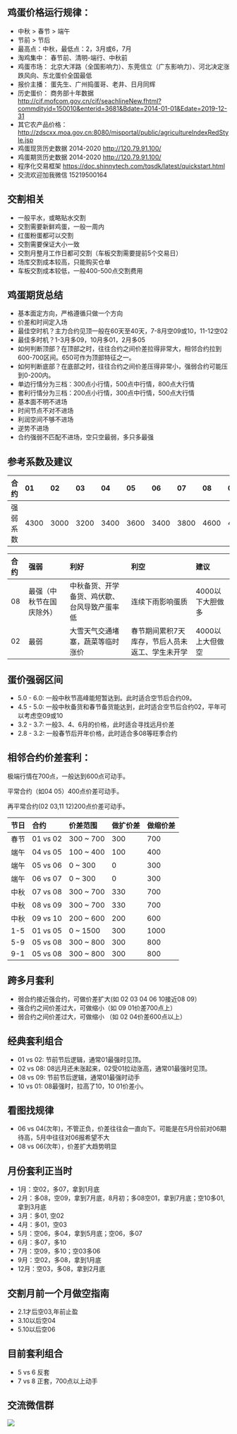 ## 鸡蛋价格运行规律：

* 中秋 > 春节 > 端午
* 节前 > 节后
* 最高点：中秋，最低点：2，3月或6，7月
* 淘鸡集中： 春节前、清明-端行、中秋前
* 鸡蛋市场： 北京大洋路（全国影响力）、东莞信立（广东影响力）、河北决定涨跌风向、东北蛋价全国最低
* 报价主播： 蛋先生、广州捣蛋哥、老井、日月同辉
* 历史蛋价： 商务部十年数据 http://cif.mofcom.gov.cn/cif/seachlineNew.fhtml?commdityid=150010&enterid=3681&Bdate=2014-01-01&Edate=2019-12-31
* 其它农产品价格：http://zdscxx.moa.gov.cn:8080/misportal/public/agricultureIndexRedStyle.jsp
* 鸡蛋现货历史数据 2014-2020 http://120.79.91.100/
* 鸡蛋期货历史数据 2014-2020 http://120.79.91.100/
* 程序化交易框架 https://doc.shinnytech.com/tqsdk/latest/quickstart.html
* 交流欢迎加我微信 15219500164

## 交割相关
* 一般平水，或略贴水交割
* 交割需要新鲜鸡蛋，一般一周内
* 红蛋粉蛋都可以交割
* 交割需要保证大小一致
* 交割月整月工作日都可交割（车板交割需要提前5个交易日）
* 场库交割成本较高，只能购买仓单
* 车板交割成本较低，一般400-500点交割费用

## 鸡蛋期货总结
* 基本面定方向，严格遵循只做一个方向
* 价差和时间定入场
* 最佳空时机？主力合约见顶一般在60天至40天，7-8月空09或10，11-12空02
* 最佳多时机？1-3月多09，10月多01，2月多05
* 如何判断顶部？在顶部之时，往往合约之间价差拉得非常大，相邻合约拉到600-700区间。650可作为顶部特征之一。
* 如何判断底部？在底部之时，往往合约之间价差压得非常小，强弱合约可能压到0-200内。
* 单边行情分为三档：300点小行情，500点中行情，800点大行情
* 套利行情分为三档：200点小行情，300点中行情，500点大行情
* 基本面不明不进场
* 时间节点不对不进场
* 利润空间不够不进场
* 逆势不进场
* 合约强弱不匹配不进场，空只空最弱，多只多最强

## 参考系数及建议
|  合约 |    01 |    02 |    03 |    04 |    05 |    06 |    07 |    08 |    09 |    10 |    11 |    12 |
|:----  | :---- | :---- | :---- | :---- | :---- | :---- | :---- | :---- | :---- | :---- | :---- | :---- |
|强弱系数| 4300 |  3000 |  3200 |  3400 |  3600 |  3400 |  3800 |  4600 |  4100 | 4000  |  4000 |  4100 |


|  合约 |  强弱   |  利好 |    利空 |    建议 |
|:----  | :---- | :---- | :---- | :---- |
|08|最强（中秋节在国庆除外）| 中秋备货、开学备货、鸡伏歇、台风导致产蛋率低| 连续下雨影响蛋质  |4000以下大胆做多|
|02|最弱|大雪天气交通堵塞，蔬菜等临时涨价|春节期间累积7天库存，节后人员未返工、学生未开学|4000以上大但做空|

## 蛋价强弱区间
* 5.0 - 6.0: 一般中秋节高峰能短暂达到。此时适合空节后合约09。
* 4.5 - 5.0: 一般中秋备货和春节备货能达到，此时适合空节后合约02，平年可以考虑空09或10
* 3.2 - 3.7: 一般3、4、6月的价格，此时适合寻找远月价差
* 2.8 - 3.2: 一般春节后开年价格，此时适合多08等旺季合约

## 相邻合约价差套利：

极端行情在700点，一般达到600点可动手。

平常合约（如04 05）400点价差可动手。

再平常合约(02 03,11 12)200点价差可动手。

| 节日 | 合约 | 价差范围 | 做扩价差 | 做缩价差 |
|:----|:----|:----|:----|:----|
| 春节 | 01 vs 02 |  300 ~  700 |  300 | 700 |
| 端午 | 04 vs 05 |  100 ~  400 |  100 | 400 |
| 端午 | 05 vs 06 |    0 ~  300 |    0 | 300 |
| 端午 | 06 vs 07 |    0 ~  300 |    0 | 300 |
| 中秋 | 07 vs 08 |  300 ~  700 |  330 | 700 |
| 中秋 | 08 vs 09 |  300 ~  700 |  330 | 700 |
| 中秋 | 09 vs 10 |  200 ~  600 |  200 | 600 |
| 1-5  | 01 vs 05 |    0 ~ 1500 |  300 | 1000|
| 5-9  | 05 vs 08 |  300 ~ 800  |  300 | 800 |
| 9-1  | 05 vs 08 |  300 ~ 800  |  300 | 800 |

## 跨多月套利
* 弱合约接近强合约，可做价差扩大(如 02 03 04 06 10接近08 09）
* 强合约之间价差过大，可做缩小（如 09 01价差700点上）
* 弱合约之间价差过大，可做缩小 （如 02 04价差600点以上）

## 经典套利组合
* 01 vs 02: 节前节后逻辑，通常01最强时见顶。
* 02 vs 08: 08远月还未涨起来，02受01拉动涨高，通常01最强时见顶。
* 08 vs 09: 节前节后逻辑，通常01最强时动手
* 10 vs 01: 08最强时，拉高了10，10 01价差小。

## 看图找规律
* 06 vs 04(次年)，不管正负，价差往往会一直向下。可能是在5月份前对06期待高，5月中往往对06报希望不大
* 08 vs 06(次年），价差扩大趋势明显

## 月份套利正当时
*  1月：空02，多07，拿到1月底
*  2月：多08，空09，拿到7月底，8月初；多08空01，拿到7月底；空10多01,拿到3月底
*  3月：多01, 空02
*  4月：多01，空03
*  5月：空06，多04，拿到5月底；空06，多07
*  6月：多07，多10
*  7月：空09，多10；空03多06
*  9月：空02，多08，拿到1月底
* 12月：空03，多08，拿到2月底

## 交割月前一个月做空指南
* 2.1才后空03,年前止盈
* 3.10以后空04
* 5.10以后空06

## 目前套利组合
* 5 vs 6 反套
* 7 vs 8 正套，700点以上动手

## 交流微信群
<img src="http://120.79.91.100/wx1.jpg"/>
